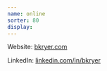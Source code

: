```yaml
---
name: online
sorter: 80
display:
---
```


Website: [bkryer.com][1]

LinkedIn: [linkedin.com/in/bkryer][2]

[1]:	http://bkryer.com "brianryer dot com"
[2]:	http://linkedin.com/in/bkryer "Brian Ryer on LinkedIn"
